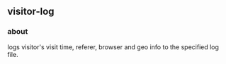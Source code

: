 ## visitor-log

### about
logs visitor's visit time, referer, browser and geo info to the specified log file.
